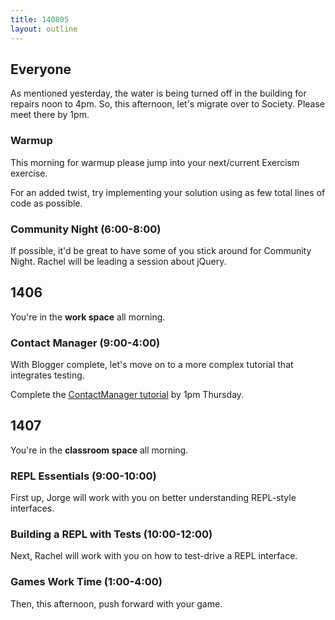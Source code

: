 ```yaml
---
title: 140805
layout: outline
---
```


## Everyone

As mentioned yesterday, the water is being turned off in the building for
repairs noon to 4pm. So, this afternoon, let's migrate over to Society. Please
meet there by 1pm.

### Warmup

This morning for warmup please jump into your next/current Exercism exercise.

For an added twist, try implementing your solution using as few total lines of
code as possible.

### Community Night (6:00-8:00)

If possible, it'd be great to have some of you stick around for Community
Night. Rachel will be leading a session about jQuery.

## 1406

You're in the **work space** all morning.

### Contact Manager (9:00-4:00)

With Blogger complete, let's move on to a more complex tutorial that integrates
testing.

Complete the [ContactManager tutorial](http://tutorials.jumpstartlab.com/projects/contact_manager.html)
by 1pm Thursday.

## 1407

You're in the **classroom space** all morning.

### REPL Essentials (9:00-10:00)

First up, Jorge will work with you on better understanding REPL-style
interfaces.

### Building a REPL with Tests (10:00-12:00)

Next, Rachel will work with you on how to test-drive a REPL interface.

### Games Work Time (1:00-4:00)

Then, this afternoon, push forward with your game.
